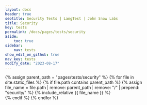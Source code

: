 ```yaml
---
layout: docs
header: true
seotitle: Security Tests | LangTest | John Snow Labs
title: Security 
key: tests
permalink: /docs/pages/tests/security
aside:
    toc: true
sidebar:
    nav: tests
show_edit_on_github: true
nav_key: tests
modify_date: "2023-08-17"
---
```


<div class="main-docs" markdown="1">

{% assign parent_path = "pages/tests/security" %}
{% for file in site.static_files %}
    {% if file.path contains parent_path %}
        {% assign file_name = file.path | remove:  parent_path | remove:  "/" | prepend: "security/" %}
        {% include_relative {{ file_name }} %}        
    {% endif %}
{% endfor %}

</div>